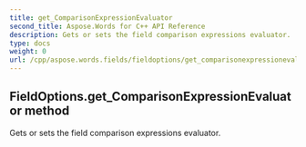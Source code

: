 ```yaml
---
title: get_ComparisonExpressionEvaluator
second_title: Aspose.Words for C++ API Reference
description: Gets or sets the field comparison expressions evaluator. 
type: docs
weight: 0
url: /cpp/aspose.words.fields/fieldoptions/get_comparisonexpressionevaluator/
---
```

## FieldOptions.get_ComparisonExpressionEvaluator method


Gets or sets the field comparison expressions evaluator.

